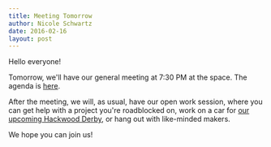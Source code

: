 ```yaml
---
title: Meeting Tomorrow
author: Nicole Schwartz
date: 2016-02-16
layout: post
---
```


Hello everyone! 

Tomorrow, we'll have our general meeting at 7:30 PM at the space. The agenda is [here](https://wiki.hacksburg.org/meetings:2016-02-16_general_meeting). 

After the meeting, we will, as usual, have our open work session, where you can get help with a project you're roadblocked on, work on a car for [our upcoming Hackwood Derby](http://hacksburg.org/2016/02/02/1431-hackwood-derby.html), or hang out with like-minded makers.

We hope you can join us!
